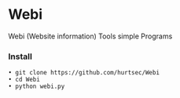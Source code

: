 # Webi
Webi (Website information) Tools simple Programs

### Install
```
• git clone https://github.com/hurtsec/Webi
• cd Webi
• python webi.py
```

